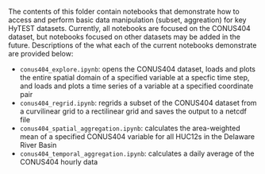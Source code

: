 The contents of this folder contain notebooks that demonstrate how to access and perform basic data manipulation (subset, aggreation) for key HyTEST datasets. Currently, all notebooks are focused on the CONUS404 dataset, but notebooks focused on other datasets may be added in the future. Descriptions of the what each of the current notebooks demonstrate are provided below:
- `conus404_explore.ipynb`: opens the CONUS404 dataset, loads and plots the entire spatial domain of a specified variable at a specfic time step, and loads and plots a time series of a variable at a specified coordinate pair
- `conus404_regrid.ipynb`: regrids a subset of the CONUS404 dataset from a curvilinear grid to a rectilinear grid and saves the output to a netcdf file
- `conus404_spatial_aggregation.ipynb`: calculates the area-weighted mean of a specified CONUS404 variable for all HUC12s in the Delaware River Basin
- `conus404_temporal_aggregation.ipynb`: calculates a daily average of the CONUS404 hourly data